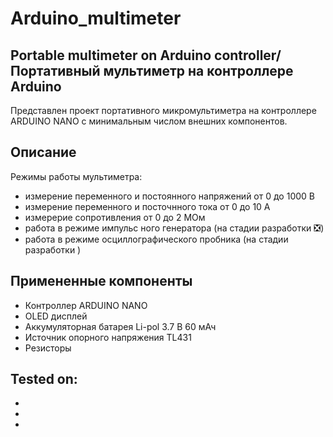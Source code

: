 # Arduino_multimeter
Portable multimeter on Arduino controller/
Портативный мультиметр на контроллере Arduino
----------

Представлен проект портативного микромультиметра на контроллере ARDUINO NANO с минимальным числом внешних компонентов.

<h2> Описание </h2>
Режимы работы мультиметра:

- измерение переменного и постоянного напряжений от 0 до 1000 В
- измерение переменного и посточнного тока от 0 до 10 А
- измерерие сопротивления от 0 до 2 МОм
- работа в режиме импульс ного генератора (на стадии разработки :negative_squared_cross_mark:)
- работа в режиме осциллографического пробника  (на стадии разработки )

<h2> Примененные компоненты </h2>

* Контроллер ARDUINO NANO
* OLED дисплей
* Аккумуляторная батарея Li-pol 3.7 В 60 мАч
* Источник опорного напряжения TL431
* Резисторы

Tested on:
----------

-
-
-
  
